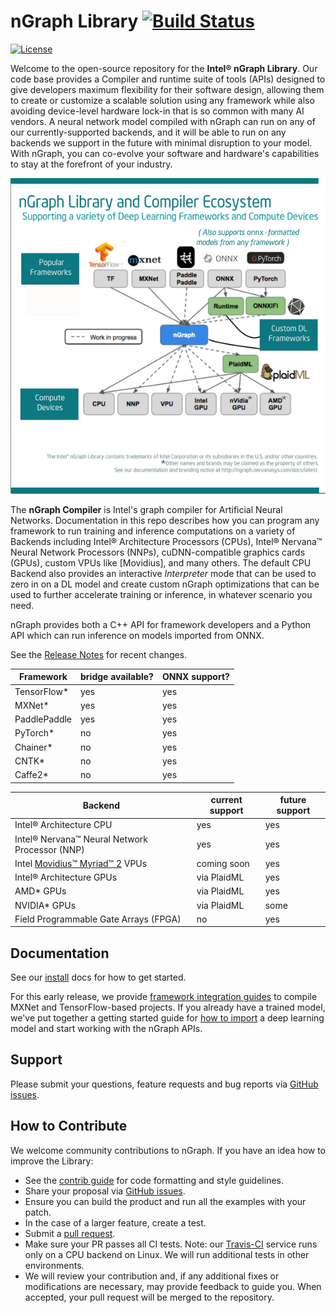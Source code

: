 # nGraph Library [![Build Status][build-status-badge]][build-status]
[![License](https://img.shields.io/badge/License-Apache%202.0-blue.svg)](https://opensource.org/licenses/Apache-2.0)

Welcome to the open-source repository for the **Intel® nGraph Library**. Our code 
base provides a Compiler and runtime suite of tools (APIs) designed to give 
developers maximum flexibility for their software design, allowing them to 
create or customize a scalable solution using any framework while also avoiding 
device-level hardware lock-in that is so common with many AI vendors. A neural 
network model compiled with nGraph can run on any of our currently-supported 
backends, and it will be able to run on any backends we support in the future 
with minimal disruption to your model. With nGraph, you can co-evolve your 
software and hardware's capabilities to stay at the forefront of your industry. 

![nGraph ecosystem][ngraph-ecosystem]

The **nGraph Compiler** is Intel's graph compiler for Artificial Neural Networks. 
Documentation in this repo describes how you can program any framework 
to run training and inference computations on a variety of Backends including 
Intel® Architecture Processors (CPUs), Intel® Nervana™ Neural Network Processors 
(NNPs), cuDNN-compatible graphics cards (GPUs), custom VPUs like [Movidius], and
many others. The default CPU Backend also provides an interactive *Interpreter* 
mode that can be used to zero in on a DL model and create custom nGraph 
optimizations that can be used to further accelerate training or inference, in 
whatever scenario you need.  

nGraph provides both  a C++ API for framework developers and a Python API which 
can run inference on models imported from ONNX. 

See the [Release Notes] for recent changes.


|  Framework     | bridge available? | ONNX support?  |
|----------------|-------------------|----------------|
| TensorFlow*    | yes               | yes            |
| MXNet*         | yes               | yes            |
| PaddlePaddle   | yes               | yes            |   
| PyTorch*       | no                | yes            |
| Chainer*       | no                | yes            |
| CNTK*          | no                | yes            |
| Caffe2*        | no                | yes            |


| Backend                                       | current support   | future support |
|-----------------------------------------------|-------------------|----------------|
| Intel® Architecture CPU                       | yes               | yes            |
| Intel® Nervana™ Neural Network Processor (NNP)| yes               | yes            |
| Intel [Movidius™ Myriad™ 2] VPUs              | coming soon       | yes            |
| Intel® Architecture GPUs                      | via PlaidML       | yes            |
| AMD* GPUs                                     | via PlaidML       | yes            |
| NVIDIA* GPUs                                  | via PlaidML       | some           | 
| Field Programmable Gate Arrays (FPGA)         | no                | yes            |


## Documentation

See our [install] docs for how to get started.

For this early release, we provide [framework integration guides] to
compile MXNet and TensorFlow-based projects. If you already have a
trained model, we've put together a getting started guide for
[how to import] a deep learning model and start working with the nGraph
APIs.

## Support

Please submit your questions, feature requests and bug reports via
[GitHub issues].

## How to Contribute

We welcome community contributions to nGraph. If you have an idea how
to improve the Library:

* See the [contrib guide] for code formatting and style guidelines.
* Share your proposal via [GitHub issues].
* Ensure you can build the product and run all the examples with your patch.
* In the case of a larger feature, create a test.
* Submit a [pull request].
* Make sure your PR passes all CI tests. Note: our [Travis-CI][build-status] service
  runs only on a CPU backend on Linux. We will run additional tests
  in other environments.
* We will review your contribution and, if any additional fixes or
  modifications are necessary, may provide feedback to guide you. When
  accepted, your pull request will be merged to the repository.

[install]: http://ngraph.nervanasys.com/docs/latest/buildlb.html
[framework integration guides]: http://ngraph.nervanasys.com/docs/latest/framework-integration-guides.html
[release notes]: http://ngraph.nervanasys.com/docs/latest/project/release-notes.html
[Github issues]: https://github.com/NervanaSystems/ngraph/issues
[contrib guide]: http://ngraph.nervanasys.com/docs/latest/project/code-contributor-README.html
[pull request]: https://github.com/NervanaSystems/ngraph/pulls
[how to import]: http://ngraph.nervanasys.com/docs/latest/howto/import.html
[ngraph-ecosystem]: doc/sphinx/source/graphics/599px-Intel-ngraph-ecosystem.png "nGraph Ecosystem"
[build-status]: https://travis-ci.org/NervanaSystems/ngraph/branches
[build-status-badge]: https://travis-ci.org/NervanaSystems/ngraph.svg?branch=master
[develop-without-lockin]: doc/sphinx/source/graphics/develop-without-lockin.png "Develop on any part of the stack wtihout lockin"
[Movidius™ Myriad™ 2]:https://www.movidius.com/solutions/vision-processing-unit
